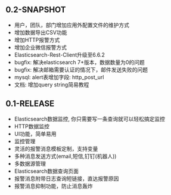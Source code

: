 ## 0.2-SNAPSHOT

* 用户，团队，部门增加应用外配置文件的维护方式
* 增加数据导出CSV功能
* 增加HTTP报警方式
* 增加企业微信报警方式
* Elasticsearch-Rest-Client升级至6.6.2
* bugfix: 解决elasticsearch 7+版本，数据数量为0的问题
* bugfix: 解决邮箱需要认证的情况下，邮件发送失败的问题
* mysql: alert表增加字段: http_post_url
* 文档: 增加query string简易教程

## 0.1-RELEASE

* Elasticsearch数据监控, 你只需要写一条查询就可以轻松搞定监控
* HTTP数据监控
* UI功能，简单易用
* 监控管理
* 灵活的报警消息模板定制，支持变量
* 多种消息发送方式(email,短信,钉钉(机器人))
* 多数据源管理
* Elasticsearch数据查询页面
* 报警消息附带日志查询短链接，直达报警原因
* 报警消息抑制功能，防止消息轰炸